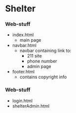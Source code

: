 # Shelter


### Web-stuff
* index.html
  * main page
* navbar.html
  * navbar containing link to:
    * 211 site
    * phone number
    * admin page
* footer.html
  * contains copyright info

### Web-stuff
* login.html
* shelterAdmin.html
